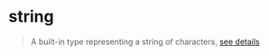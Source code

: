 # string<a name="string"></a>  
> A built-in type representing a string of characters, [see details](https://www.lua.org/pil/2.4.html)  

